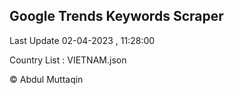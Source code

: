 

## Google Trends Keywords Scraper 
 
Last Update 02-04-2023 , 11:28:00

Country List :
VIETNAM.json



© Abdul Muttaqin 
